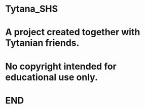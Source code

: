 # Tytana_SHS
# A project created together with Tytanian friends.
# No copyright intended for educational use only.
# END
